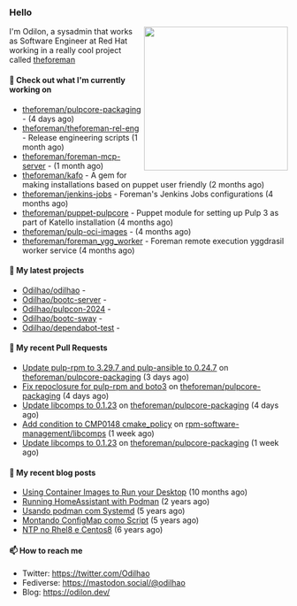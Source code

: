 ### Hello

<img align="right" src="https://avatars.githubusercontent.com/odilhao" width="260">

I'm Odilon, a sysadmin that works as Software Engineer at Red Hat working in a really cool project called [theforeman](https://theforeman.org/)

#### 👷 Check out what I'm currently working on

- [theforeman/pulpcore-packaging](https://github.com/theforeman/pulpcore-packaging) -  (4 days ago)
- [theforeman/theforeman-rel-eng](https://github.com/theforeman/theforeman-rel-eng) - Release engineering scripts (1 month ago)
- [theforeman/foreman-mcp-server](https://github.com/theforeman/foreman-mcp-server) -  (1 month ago)
- [theforeman/kafo](https://github.com/theforeman/kafo) - A gem for making installations based on puppet user friendly (2 months ago)
- [theforeman/jenkins-jobs](https://github.com/theforeman/jenkins-jobs) - Foreman&#39;s Jenkins Jobs configurations (4 months ago)
- [theforeman/puppet-pulpcore](https://github.com/theforeman/puppet-pulpcore) - Puppet module for setting up Pulp 3 as part of Katello installation (4 months ago)
- [theforeman/pulp-oci-images](https://github.com/theforeman/pulp-oci-images) -  (4 months ago)
- [theforeman/foreman_ygg_worker](https://github.com/theforeman/foreman_ygg_worker) - Foreman remote execution yggdrasil worker service (4 months ago)

#### 🌱 My latest projects

- [Odilhao/odilhao](https://github.com/Odilhao/odilhao) - 
- [Odilhao/bootc-server](https://github.com/Odilhao/bootc-server) - 
- [Odilhao/pulpcon-2024](https://github.com/Odilhao/pulpcon-2024) - 
- [Odilhao/bootc-sway](https://github.com/Odilhao/bootc-sway) - 
- [Odilhao/dependabot-test](https://github.com/Odilhao/dependabot-test) - 

#### 🔨 My recent Pull Requests

- [Update pulp-rpm to 3.29.7 and pulp-ansible to 0.24.7](https://github.com/theforeman/pulpcore-packaging/pull/2144) on [theforeman/pulpcore-packaging](https://github.com/theforeman/pulpcore-packaging) (3 days ago)
- [Fix repoclosure for pulp-rpm and boto3](https://github.com/theforeman/pulpcore-packaging/pull/2141) on [theforeman/pulpcore-packaging](https://github.com/theforeman/pulpcore-packaging) (4 days ago)
- [Update libcomps to 0.1.23](https://github.com/theforeman/pulpcore-packaging/pull/2138) on [theforeman/pulpcore-packaging](https://github.com/theforeman/pulpcore-packaging) (4 days ago)
- [Add condition to CMP0148 cmake_policy](https://github.com/rpm-software-management/libcomps/pull/135) on [rpm-software-management/libcomps](https://github.com/rpm-software-management/libcomps) (1 week ago)
- [Update libcomps to 0.1.23](https://github.com/theforeman/pulpcore-packaging/pull/2134) on [theforeman/pulpcore-packaging](https://github.com/theforeman/pulpcore-packaging) (1 week ago)

#### 📜 My recent blog posts

- [Using Container Images to Run your Desktop](https://odilon.dev/2024/10/29/building-a-desktop-with-bootc/) (10 months ago)
- [Running HomeAssistant with Podman](https://odilon.dev/2022/12/20/homeassistant-with-podman/) (2 years ago)
- [Usando podman com Systemd](https://odilon.dev/2020/06/30/usando-podman-com-systemd/) (5 years ago)
- [Montando ConfigMap como Script](https://odilon.dev/2020/03/08/montando-configmap-como-script/) (5 years ago)
- [NTP no Rhel8 e Centos8](https://odilon.dev/2019/09/17/2019-09-17-ntp-rhel8-centos8/) (6 years ago)


#### 📫 How to reach me

- Twitter: https://twitter.com/Odilhao
- Fediverse: https://mastodon.social/@odilhao
- Blog: https://odilon.dev/
